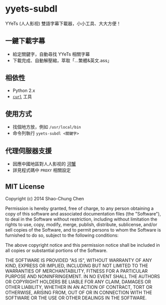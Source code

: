 # yyets-subdl
YYeTs (人人影视) 雙語字幕下載器，小小工具、大大方便！


## 一鍵下載字幕
* 給定關鍵字，自動尋找 YYeTs 相關字幕
* 下載完成、自動解壓縮，萃取「…繁體&英文.ass」


## 相依性
* Python 2.x
* [`curl`](http://curl.haxx.se/) 工具


## 使用方式
* 找個地方放，例如 `/usr/local/bin`
* 命令列執行 `yyets-subdl <關鍵字>`


## 代理伺服器支援
* 因應中國地區對人人影视的 [河蟹](http://bbs.hupu.com/11034528.html)
* 詳見程式碼中 `PROXY` 相關設定


## MIT License
Copyright (c) 2014 Shao-Chung Chen

Permission is hereby granted, free of charge, to any person obtaining a copy
of this software and associated documentation files (the "Software"), to deal
in the Software without restriction, including without limitation the rights
to use, copy, modify, merge, publish, distribute, sublicense, and/or sell
copies of the Software, and to permit persons to whom the Software is
furnished to do so, subject to the following conditions:

The above copyright notice and this permission notice shall be included in
all copies or substantial portions of the Software.

THE SOFTWARE IS PROVIDED "AS IS", WITHOUT WARRANTY OF ANY KIND, EXPRESS OR
IMPLIED, INCLUDING BUT NOT LIMITED TO THE WARRANTIES OF MERCHANTABILITY,
FITNESS FOR A PARTICULAR PURPOSE AND NONINFRINGEMENT. IN NO EVENT SHALL THE
AUTHORS OR COPYRIGHT HOLDERS BE LIABLE FOR ANY CLAIM, DAMAGES OR OTHER
LIABILITY, WHETHER IN AN ACTION OF CONTRACT, TORT OR OTHERWISE, ARISING FROM,
OUT OF OR IN CONNECTION WITH THE SOFTWARE OR THE USE OR OTHER DEALINGS IN
THE SOFTWARE.
